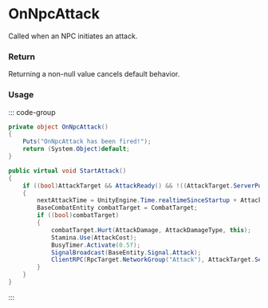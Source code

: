 <Badge type="danger" text="Carbon Compatible"/><Badge type="warning" text="Oxide Compatible"/>
# OnNpcAttack
Called when an NPC initiates an attack.
### Return
Returning a non-null value cancels default behavior.

### Usage
::: code-group
```csharp [Example]
private object OnNpcAttack()
{
	Puts("OnNpcAttack has been fired!");
	return (System.Object)default;
}
```
```csharp [Source — Assembly-CSharp @ BaseNpc]
public virtual void StartAttack()
{
	if ((bool)AttackTarget && AttackReady() && !((AttackTarget.ServerPosition - ServerPosition).magnitude > AttackRange))
	{
		nextAttackTime = UnityEngine.Time.realtimeSinceStartup + AttackRate;
		BaseCombatEntity combatTarget = CombatTarget;
		if ((bool)combatTarget)
		{
			combatTarget.Hurt(AttackDamage, AttackDamageType, this);
			Stamina.Use(AttackCost);
			BusyTimer.Activate(0.5f);
			SignalBroadcast(BaseEntity.Signal.Attack);
			ClientRPC(RpcTarget.NetworkGroup("Attack"), AttackTarget.ServerPosition);
		}
	}
}

```
:::
